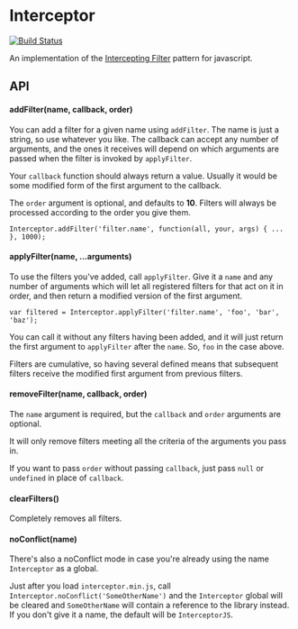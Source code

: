 Interceptor
===========

[![Build Status](https://travis-ci.org/aMoniker/interceptor.svg?branch=master)](https://travis-ci.org/aMoniker/interceptor)

An implementation of the [Intercepting Filter](http://www.corej2eepatterns.com/InterceptingFilter.htm) pattern for javascript.

API
---
#### addFilter(name, callback, order)

You can add a filter for a given name using `addFilter`. The name is just a string, so use whatever you like. The callback can accept any number of arguments, and the ones it receives will depend on which arguments are passed when the filter is invoked by `applyFilter`.

Your `callback` function should always return a value. Usually it would be some modified form of the first argument to the callback.

The `order` argument is optional, and defaults to **10**. Filters will always be processed according to the order you give them.

`Interceptor.addFilter('filter.name', function(all, your, args) { ... }, 1000);`

#### applyFilter(name, ...arguments)

To use the filters you've added, call `applyFilter`. Give it a `name` and any number of arguments which will let all registered filters for that act on it in order, and then return a modified version of the first argument.

`var filtered = Interceptor.applyFilter('filter.name', 'foo', 'bar', 'baz');`

You can call it without any filters having been added, and it will just return the first argument to `applyFilter` after the `name`. So, `foo` in the case above.

Filters are cumulative, so having several defined means that subsequent filters receive the modified first argument from previous filters.

#### removeFilter(name, callback, order)

The `name` argument is required, but the `callback` and `order` arguments are optional.

It will only remove filters meeting all the criteria of the arguments you pass in.

If you want to pass `order` without passing `callback`, just pass `null` or `undefined` in place of `callback`.

#### clearFilters()

Completely removes all filters.

#### noConflict(name)

There's also a noConflict mode in case you're already using the name `Interceptor` as a global.

Just after you load `interceptor.min.js`, call `Interceptor.noConflict('SomeOtherName')` and the `Interceptor` global will be cleared and `SomeOtherName` will contain a reference to the library instead. If you don't give it a name, the default will be `InterceptorJS`.